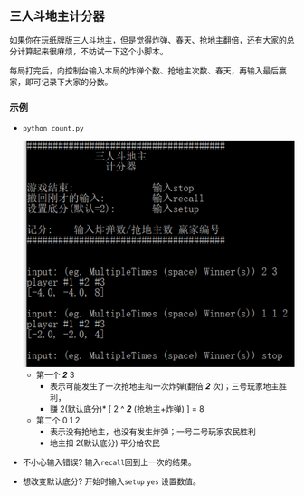 ## 三人斗地主计分器

如果你在玩纸牌版三人斗地主，但是觉得炸弹、春天、抢地主翻倍，还有大家的总分计算起来很麻烦，不妨试一下这个小脚本。

每局打完后，向控制台输入本局的炸弹个数、抢地主次数、春天，再输入最后赢家，即可记录下大家的分数。

### 示例
- `python count.py`

    <div align="center">
      <img src="https://raw.githubusercontent.com/jianqiaomo/DouDiZhuCounter/master/example0.png"/>
    </div>
    
    - 第一个 _**2**_ 3 
        - 表示可能发生了一次抢地主和一次炸弹(翻倍 **_2_** 次)；三号玩家地主胜利，
        - 赚 2(默认底分)* [ 2 ^ **_2_** (抢地主+炸弹) ] = 8
    - 第二个 0 1 2 
        - 表示没有抢地主，也没有发生炸弹；一号二号玩家农民胜利
        - 地主扣 2(默认底分) 平分给农民


- 不小心输入错误?  输入`recall`回到上一次的结果。

- 想改变默认底分?  开始时输入`setup` `yes` 设置数值。